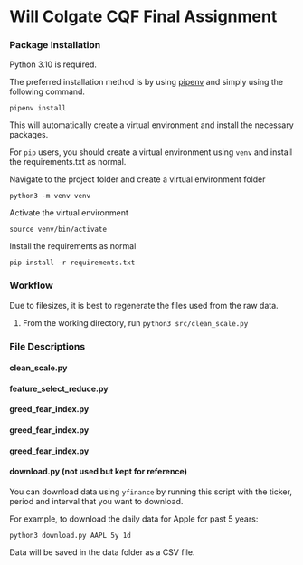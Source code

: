 # Will Colgate CQF Final Assignment

### Package Installation

Python 3.10 is required.

The preferred installation method is by using [pipenv](https://pipenv.pypa.io/en/latest/) and simply using the following command.

`pipenv install`

This will automatically create a virtual environment and install the necessary packages.

For `pip` users, you should create a virtual environment using `venv` and install the requirements.txt as normal.

Navigate to the project folder and create a virtual environment folder

`python3 -m venv venv`

Activate the virtual environment

`source venv/bin/activate`

Install the requirements as normal

`pip install -r requirements.txt`

### Workflow

Due to filesizes, it is best to regenerate the files used from the raw data.

1.  From the working directory, run `python3 src/clean_scale.py`

### File Descriptions

#### clean_scale.py

#### feature_select_reduce.py

#### greed_fear_index.py

#### greed_fear_index.py

#### greed_fear_index.py

#### download.py (not used but kept for reference)

You can download data using `yfinance` by running this script with the ticker, period and interval that you want to download.

For example, to download the daily data for Apple for past 5 years:

`python3 download.py AAPL 5y 1d`

Data will be saved in the data folder as a CSV file.